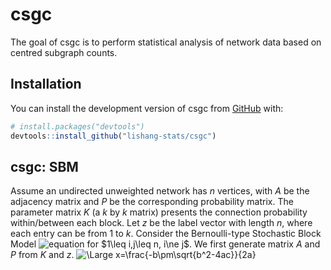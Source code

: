 
<!-- README.md is generated from README.Rmd. Please edit that file -->

# csgc

<!-- badges: start -->
<!-- badges: end -->

The goal of csgc is to perform statistical analysis of network data
based on centred subgraph counts.

## Installation

You can install the development version of csgc from
[GitHub](https://github.com/) with:

``` r
# install.packages("devtools")
devtools::install_github("lishang-stats/csgc")
```

## csgc: SBM

Assume an undirected unweighted network has $n$ vertices, with $A$ be
the adjacency matrix and $P$ be the corresponding probability matrix.
The parameter matrix $K$ (a $k$ by $k$ matrix) presents the connection
probability within/between each block. Let $z$ be the label vector with
length $n$, where each entry can be from $1$ to $k$. Consider the
Bernoulli-type Stochastic Block Model
![equation](https://latex.codecogs.com/svg.latex?A_%7Bij%7D=A_%7Bji%7D\overset%7Bi.i.d.%7D%7B\sim%7D%20\mathop%7B\mathrm%7BBe%7D%7D\left(k_%7Bz_iz_j%7D\right))
for $1\leq i,j\leq n, i\ne j$. We first generate matrix $A$ and $P$ from
$K$ and $z$.
<img src="https://latex.codecogs.com/svg.latex?\Large&space;x=\frac{-b\pm\sqrt{b^2-4ac}}{2a}" title="\Large x=\frac{-b\pm\sqrt{b^2-4ac}}{2a}" />

<!-- ```{r gen_sbm} -->
<!-- set.seed(123) -->
<!-- library(csgc) -->
<!-- k = 4 -->
<!-- n = 100 -->
<!-- K = matrix(c(0.8, 0.5, 0.1, 0.1, -->
<!--              0.5, 0.1, 0.1, 0.1, -->
<!--              0.1, 0.1, 0.8, 0.5, -->
<!--              0.1, 0.1, 0.5, 0.1),4,4) -->
<!-- z = rep(1:k,each=n/k) -->
<!-- mat = gen_adj_sbm(K,z) -->
<!-- A = mat$A -->
<!-- P = mat$P -->
<!-- ``` -->
<!-- Then, we calculate the maximum likelihood estimated $K$ and $P$ from $A$ and true labels $z$. -->
<!-- ```{r sbm_mle} -->
<!-- mat2 = sbm_mle(A,z) -->
<!-- Khat = mat2$K -->
<!-- Phat = mat2$P -->
<!-- ``` -->
<!-- We can also get the estimated labels given $A$ and number of communities $k$ using spectral clustering method, and compare the estimated labels with true labels. -->
<!-- ```{r spectral} -->
<!-- zhat = spectral_sbm(A,4) -->
<!-- ccrate = ccr(z,zhat) -->
<!-- ccrate -->
<!-- ``` -->
<!-- If we use the estimated labels to further get the MLE for $P$, we can calculate the centred subgraph count statistics and check if these statistics are deviate from 0 or not. -->
<!-- ```{r csgc} -->
<!-- Phat2 = sbm_mle(A,zhat)$P -->
<!-- t = csgc(A,Phat2,"binomial")$t -->
<!-- t -->
<!-- ``` -->
<!-- Sum of squares of these statistics should approximately follow a chi-square distribution if SBM fits the network data. Suppose we run the above simulation multiple times, we can get a batch of $p$-values, which are supposed to follow a uniform distribution. We can calculate the Wasserstein distance between these $p$-values and a uniform distribution on [0,1]. -->
<!-- ```{r dw} -->
<!-- p = runif(100) -->
<!-- wasserstein_uniform(p) -->
<!-- ``` -->
<!-- If these csgc statistics are deviate from 0, we can use our csgc greedy algorithm to adjust label estimations, and see if correct classification rate increases. -->
<!-- ```{r greedy} -->
<!-- out = csgc_greedy(A,zhat,parallel=T) -->
<!-- zout = out$zout -->
<!-- chisqout = out$chisqout -->
<!-- statsout = out$statsout -->
<!-- chisqout -->
<!-- statsout -->
<!-- ccr(z,zout) -->
<!-- ``` -->
<!-- ## csgc: DCSBM -->
<!-- Assume further that $\theta_i$ is the degree parameter for vertex $i$. Consider the Poisson-type Degree Corrected Stochastic Block Model -->
<!-- ![equation](https://latex.codecogs.com/svg.latex?A_{ij}=A_{ji}\overset{i.i.d.}{\sim}%20\mathop{\mathrm{Po}}\left(\theta_i%20\theta_j%20k_{z_iz_j}\right)) -->
<!-- for $1\leq i,j\leq n, i\ne j$. We can generate matrix $A$ and $P$ from $K$ and $\Theta$ and $z$. -->
<!-- ```{r gen_dcsbm} -->
<!-- Theta = runif(n,.8,1) -->
<!-- dmat = gen_adj_dcsbm(K,Theta,z) -->
<!-- dA = dmat$A -->
<!-- dP = dmat$P -->
<!-- ``` -->
<!-- Though no closed form, numerical MLE for $K$ and $P$ can be obtained, assuming $A$ and true labels $z$ are known. -->
<!-- ```{r dcsbm_mle} -->
<!-- dmat2 = dcsbm_mle(dA,z) -->
<!-- dKhat = mat2$K -->
<!-- dPhat = mat2$P -->
<!-- ``` -->
<!-- Using spectral clustering method for DCSBM, we can also get the estimated labels and with true labels. -->
<!-- ```{r dcspectral} -->
<!-- dzhat = spectral_dcsbm(dA,4) -->
<!-- dccrate = ccr(z,dzhat) -->
<!-- dccrate -->
<!-- ``` -->
